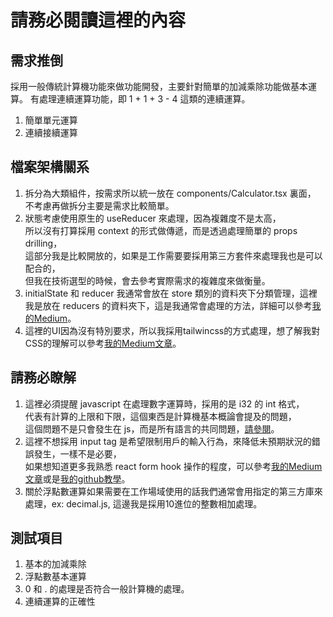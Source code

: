 # 請務必閱讀這裡的內容

## 需求推倒
採用一般傳統計算機功能來做功能開發，主要針對簡單的加減乘除功能做基本運算。
有處理連續運算功能，即 1 + 1 + 3 - 4 這類的連續運算。
1. 簡單單元運算
2. 連續接續運算

## 檔案架構關系
1. 拆分為大類組件，按需求所以統一放在 components/Calculator.tsx 裏面，<br/>不考慮再做拆分主要是需求比較簡單。
2. 狀態考慮使用原生的 useReducer 來處理，因為複雜度不是太高，<br/>所以沒有打算採用 context 的形式做傳遞，而是透過處理簡單的 props drilling，<br/>這部分我是比較開放的，如果是工作需要要採用第三方套件來處理我也是可以配合的，<br/>但我在技術選型的時候，會去參考實際需求的複雜度來做衡量。
3. initialState 和 reducer 我通常會放在 store 類別的資料夾下分類管理，這裡我是放在 reducers 的資料夾下，這是我通常會處理的方法，詳細可以參考[我的Medium](https://medium.com/@LeeLuciano/react-%E6%B4%97%E8%8F%9C-%E8%B3%87%E6%96%99%E5%A4%BE%E7%B5%90%E6%A7%8B-244b3fa39801)。
4. 這裡的UI因為沒有特別要求，所以我採用tailwincss的方式處理，想了解我對CSS的理解可以參考[我的Medium文章](https://medium.com/@LeeLuciano/react-%E6%B4%97%E8%8F%9C-ui-library%E7%9A%84%E9%81%B8%E6%93%87-f3a6b2648998)。

## 請務必瞭解
1. 這裡必須提醒 javascript 在處理數字運算時，採用的是 i32 的 int 格式，<br/>代表有計算的上限和下限，這個東西是計算機基本概論會提及的問題，<br/>這個問題不是只會發生在 js，而是所有語言的共同問題，[請參閱](https://en.wikipedia.org/wiki/IEEE_754-1985)。
2. 這裡不想採用 input tag 是希望限制用戶的輸入行為，來降低未預期狀況的錯誤發生，一樣不是必要，<br/>如果想知道更多我熟悉 react form hook 操作的程度，可以參考[我的Medium文章](https://medium.com/@LeeLuciano/react-hook-form-mui-yup-edbb5ca922f5)或是[我的github教學](https://github.com/Luciano0322/react_course_vite/tree/master/react-hook-form)。
3. 關於浮點數運算如果需要在工作場域使用的話我們通常會用指定的第三方庫來處理，ex: decimal.js, 這邊我是採用10進位的整數相加處理。

## 測試項目
1. 基本的加減乘除
2. 浮點數基本運算
3. 0 和 . 的處理是否符合一般計算機的處理。
4. 連續運算的正確性